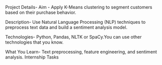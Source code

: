 Project Details-
Aim -
Apply K-Means clustering to segment customers based on their purchase behavior.

Description-
Use Natural Language Processing (NLP) techniques to preprocess text data and
build a sentiment analysis model.

Technologies-
Python, Pandas, NLTK or SpaCy.You can use other technologies that you know.

What You Learn-
Text preprocessing, feature engineering, and sentiment analysis.
Internship Tasks
